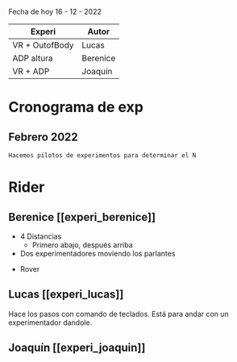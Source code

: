 Fecha de hoy 16 - 12 - 2022


| Experi        |  Autor   |
| --------      | ---------|
| VR + OutofBody|  Lucas   |
| ADP altura    |  Berenice|
| VR + ADP      |  Joaquín |

# Cronograma de exp 
## Febrero 2022
	Hacemos pilotos de experimentos para determinar el N

# Rider
## Berenice [[experi_berenice]]
- 4 Distancias
	- Primero abajo, después arriba
- Dos experimentadores moviendo los parlantes
* Rover

## Lucas [[experi_lucas]]

Hace los pasos con comando de teclados. Está para andar con un experimentador dandole.

## Joaquín [[experi_joaquin]]